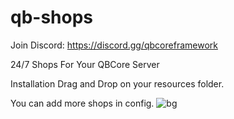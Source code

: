 # qb-shops
Join Discord: https://discord.gg/qbcoreframework



24/7 Shops For Your QBCore Server

Installation
Drag and Drop on your resources folder.

You can add more shops in config.
![bg](https://github.com/QBCoreStore/qb-shops/assets/68699717/04665ae0-bc2d-410f-bedd-314a85c6f294)
